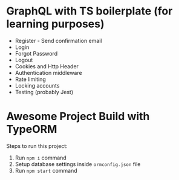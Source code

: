 # GraphQL with TS boilerplate (for learning purposes)

- Register - Send confirmation email
- Login
- Forgot Password
- Logout
- Cookies and Http Header
- Authentication middleware
- Rate limiting
- Locking accounts
- Testing (probably Jest)

# Awesome Project Build with TypeORM

Steps to run this project:

1.  Run `npm i` command
2.  Setup database settings inside `ormconfig.json` file
3.  Run `npm start` command
